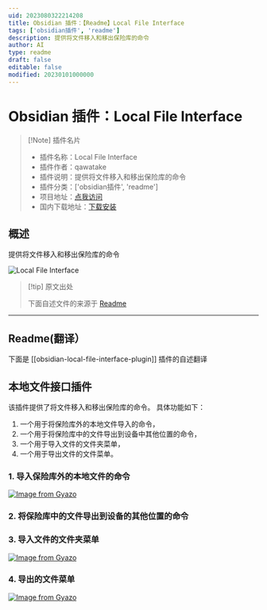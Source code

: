 ```yaml
---
uid: 2023080322214208
title: Obsidian 插件：【Readme】Local File Interface
tags: ['obsidian插件', 'readme']
description: 提供将文件移入和移出保险库的命令
author: AI
type: readme
draft: false
editable: false
modified: 20230101000000
---
```


# Obsidian 插件：Local File Interface

> [!Note] 插件名片
> - 插件名称：Local File Interface
> - 插件作者：qawatake
> - 插件说明：提供将文件移入和移出保险库的命令
> - 插件分类：['obsidian插件', 'readme']
> - 项目地址：[点我访问](https://github.com/qawatake/obsidian-local-file-interface-plugin)
> - 国内下载地址：[下载安装](https://pkmer.cn/products/plugin/pluginMarket/?obsidian-local-file-interface-plugin)

## 概述

提供将文件移入和移出保险库的命令

![Local File Interface](https://cdn.pkmer.cn/covers/obsidian-local-file-interface-plugin_new.gif!pkmer)

> [!tip] 原文出处
> 
>下面自述文件的来源于 [Readme](https://ghproxy.net/https://raw.githubusercontent.com/qawatake/obsidian-local-file-interface-plugin/main/README.md)
> 

---

## Readme(翻译）

下面是 [[obsidian-local-file-interface-plugin]] 插件的自述翻译


## 本地文件接口插件

该插件提供了将文件移入和移出保险库的命令。
具体功能如下：
1. 一个用于将保险库外的本地文件导入的命令，
2. 一个用于将保险库中的文件导出到设备中其他位置的命令，
3. 一个用于导入文件的文件夹菜单，
4. 一个用于导出文件的文件菜单。

### 1. 导入保险库外的本地文件的命令
[![Image from Gyazo](https://i.gyazo.com/0d5c5a7831ff824091869c96b6f7da5c.gif)](https://gyazo.com/0d5c5a7831ff824091869c96b6f7da5c)

### 2. 将保险库中的文件导出到设备的其他位置的命令

### 3. 导入文件的文件夹菜单
[![Image from Gyazo](https://i.gyazo.com/d615c43e2bb0a000058fd2172e71e3bc.gif)](https://gyazo.com/d615c43e2bb0a000058fd2172e71e3bc)

### 4. 导出的文件菜单
[![Image from Gyazo](https://i.gyazo.com/1164f3141ae81ae9ac20e4b8f9c32e8d.gif)](https://gyazo.com/1164f3141ae81ae9ac20e4b8f9c32e8d)



